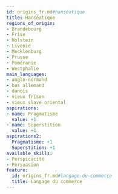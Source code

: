 ```yaml
---
id: origins_fr.md#hanséatique
title: Hanséatique
regions_of_origin:
- Brandebourg
- Frise
- Holstein
- Livonie
- Mecklenburg
- Prusse
- Poméranie
- Westphalie
main_languages:
- anglo-normand
- bas allemand
- danois
- vieux frison
- vieux slave oriental
aspirations:
- name: Pragmatisme
  value: +1
- name: Superstition
  value: +1
aspirations2:
  Pragmatisme: +1
  Superstition: +1
available_skills:
- Perspicacité
- Persuasion
feature:
  id: origins_fr.md#langage-du-commerce
  title: Langage du commerce
---
```


